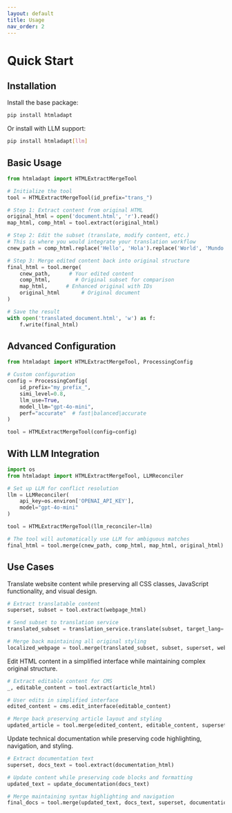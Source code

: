 ```yaml
---
layout: default
title: Usage
nav_order: 2
---
```


# Quick Start

## Installation

Install the base package:

```bash
pip install htmladapt
```

Or install with LLM support:

```bash
pip install htmladapt[llm]
```

## Basic Usage

```python
from htmladapt import HTMLExtractMergeTool

# Initialize the tool
tool = HTMLExtractMergeTool(id_prefix="trans_")

# Step 1: Extract content from original HTML
original_html = open('document.html', 'r').read()
map_html, comp_html = tool.extract(original_html)

# Step 2: Edit the subset (translate, modify content, etc.)
# This is where you would integrate your translation workflow
cnew_path = comp_html.replace('Hello', 'Hola').replace('World', 'Mundo')

# Step 3: Merge edited content back into original structure
final_html = tool.merge(
    cnew_path,      # Your edited content
    comp_html,        # Original subset for comparison
    map_html,      # Enhanced original with IDs
    original_html       # Original document
)

# Save the result
with open('translated_document.html', 'w') as f:
    f.write(final_html)
```

## Advanced Configuration

```python
from htmladapt import HTMLExtractMergeTool, ProcessingConfig

# Custom configuration
config = ProcessingConfig(
    id_prefix="my_prefix_",
    simi_level=0.8,
    llm_use=True,
    model_llm="gpt-4o-mini",
    perf="accurate"  # fast|balanced|accurate
)

tool = HTMLExtractMergeTool(config=config)
```

## With LLM Integration

```python
import os
from htmladapt import HTMLExtractMergeTool, LLMReconciler

# Set up LLM for conflict resolution
llm = LLMReconciler(
    api_key=os.environ['OPENAI_API_KEY'],
    model="gpt-4o-mini"
)

tool = HTMLExtractMergeTool(llm_reconciler=llm)

# The tool will automatically use LLM for ambiguous matches
final_html = tool.merge(cnew_path, comp_html, map_html, original_html)
```

## Use Cases

Translate website content while preserving all CSS classes, JavaScript functionality, and visual design.

```python
# Extract translatable content
superset, subset = tool.extract(webpage_html)

# Send subset to translation service
translated_subset = translation_service.translate(subset, target_lang='es')

# Merge back maintaining all original styling
localized_webpage = tool.merge(translated_subset, subset, superset, webpage_html)
```

Edit HTML content in a simplified interface while maintaining complex original structure.

```python
# Extract editable content for CMS
_, editable_content = tool.extract(article_html)

# User edits in simplified interface
edited_content = cms.edit_interface(editable_content)

# Merge back preserving article layout and styling
updated_article = tool.merge(edited_content, editable_content, superset, article_html)
```

Update technical documentation while preserving code highlighting, navigation, and styling.

```python
# Extract documentation text
superset, docs_text = tool.extract(documentation_html)

# Update content while preserving code blocks and formatting
updated_text = update_documentation(docs_text)

# Merge maintaining syntax highlighting and navigation
final_docs = tool.merge(updated_text, docs_text, superset, documentation_html)
```
